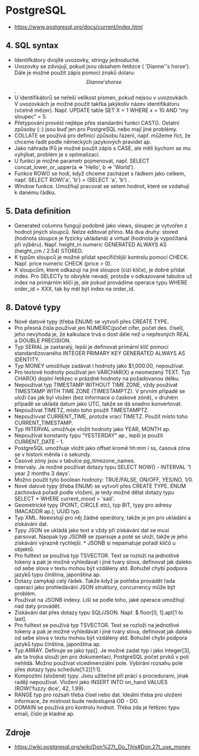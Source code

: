 # PostgreSQL
* https://www.postgresql.org/docs/current/index.html

## 4. SQL syntax
* Identifkátory dvojíté uvozovky, stringy jednoduché. 
* Uvozovky se zdvojují, pokud jsou obsahem řetězce ( 'Dianne''s horse'). Dále je možné použít zápis pomocí znaků dolaru: $$Dianne's horse$$.
* U identifikátorů se neřeší velikost písmen, pokud nejsou v uvozovkách. V uvozovkách je možné použít takřka jakýkoliv název identifikátoru (včetně mězer). Např. UPDATE table SET X = 1 WHERE x = 10 AND “my sloupec” = 5.
* Přetypování provést nejlépe přes standardní funkci CAST(). Ostatní způsoby (::) jsou buď jen pro PostgreSQL nebo mají jiné problémy.
* COLLATE se používá pro definici způsobu řazení, např. můžeme říct, že chceme řadit podle německých jazykových pravidel ap.
* Jako náhrada IFů je možné použít zápis s CASE, ale měli bychom se mu vyhýbat, problém je s optimalizací.
* U funkcí je možné parametr pojmenovat, např. SELECT concat_lower_or_upper(a => 'Hello', b => 'World').
* Funkce ROW() se hodí, když chceme zacházet s řádkem jako celkem, např. SELECT ROW('a', 'b') = (SELECT 'a', 'b') .
* Window funkce. Umožňují pracovat se setem hodnot, které se vzdahují k danému řádku.

## 5. Data definition
* Generated columns fungují podobně jako views, sloupec je vytvořen z hodnot jiných sloupců. Nelze editovat přímo. Má dva druhy: stored (hodnota sloupce je fyzicky ukládaná) a virtual (hodnota je vypočítaná při výběru). Např. height_in numeric GENERATED ALWAYS AS (height_cm / 2.54) STORED. 
* K typům sloupců je možné přidat specifičtější kontrolu pomocí CHECK. Např. price numeric CHECK (price > 0).
* K sloupcům, které odkazují na jiné sloupce (cizí klíče), je dobré přidat index. Pro SELECTy to obvykle nevadí, protože v odkazované tabulce už index na primárním klíči je, ale pokud provádíme operace typu WHERE order_id = XXX, tak by měl být index na order_id.

## 8. Datové typy
* Nové datové typy (třeba ENUM) se vytvoří přes CREATE TYPE.
* Pro přesná čísla používat jen NUMERIC(počet cifer, počet des. čísel), jeho nevýhoda je, že kalkulace trvá o dost déle než u nepřesných REAL a DOUBLE PRECISION.
* Typ SERIAL je zastaralý, lepší je definovat primární klíč pomocí standardizovaného INTEGER PRIMARY KEY GENERATED ALWAYS AS IDENTITY.
* Typ MONEY umožňuje zadávat i hodnoty jako $1,000.00, nepoužívat.
* Pro textové hodnoty používat jen VARCHAR(X) a neomezený TEXT. Typ CHAR(X) doplní řetězec o prázdné hodnoty na požadovanou délku.
* Nepoužívat typ TIMESTAMP WITHOUT TIME ZONE, vždy používat TIMESTAMP WITH TIME ZONE (TIMESTAMPTZ). V prvním případě se uloží čas jak byl vložen (bez informace o časkové zóně), v druhém případě se ukládá datum jako UTC, takže se dá snadno konvertovat.
* Nepoužívat TIMETZ, místo toho použít TIMESTAMPTZ. 
* Nepoužívvat CURRENT_TIME, protože vrací TIMETZ. Použít místo toho CURRENT_TIMESTAMP.
* Typ INTERVAL umožňuje vložit hodnoty jako YEAR, MONTH ap.
* Nepoužívat konstanty typu “YESTERDAY” ap., lepší je použít CURRENT_DATE - 1.
* PostgreSQL umožňuje vložit jako offset kromě hh:mm i ss, časová zóna se v historii měnila i o sekundy.
* Časové zóny jsou v tabulce pg_timezone_names.
* Intervaly. Je možné používat dotazy typu SELECT NOW() - INTERVAL '1 year 2 months 3 days'.
* Možno použít tyto boolean hodnoty: TRUE/FALSE, ON/OFF, YES/NO, 1/0.
* Nové datové typy (třeba ENUM) se vytvoří přes CREATE TYPE. ENUM zachovává pořadí podle vložení, je tedy možné dělat dotazy typu SELECT * WHERE current_mood > 'sad'.
* Geometrické typy (POINT, CIRCLE etc), typ BIT, typy pro adresy (MACADDR ap.), UUID typ.
* Typ XML. Neexistují pro něj žádné operátory, takže je jen pro ukládání a získávání dat.
* Typy JSON se ukládá jako text a vždy při získávání dat se musí parsovat. Naopak typ JSONB se zparsuje a poté se uloží, takže je jeho získávání výrazně rychlejší. * JSONB si nepamatuje pořadí klíčů u objektů. 
* Pro fulltext se používá typ TSVECTOR. Text se rozloží na jednotlivé tokeny a pak je možné vyhledávat i jiné tvary slova, definovat jak daleko od sebe slova v textu mohou být vzdáleny atd. Bohužel chybí podpora jazyků typu čínština, japonština ap.
* Dotazy zamykají celý řádek. Takže když je potřeba provádět řada operací jako prohledávání JSON struktury, concurrency může být problém.
* Používat na JSONB indexy. Liší se podle toho, jaké operace umožňují nad daty provádět.
* Získávání dat přes dotazy typu SQL/JSON. Např. $.floor[0, 1].apt[1 to last].
* Pro fulltext se používá typ TSVECTOR. Text se rozloží na jednotlivé tokeny a pak je možné vyhledávat i jiné tvary slova, definovat jak daleko od sebe slova v textu mohou být vzdáleny atd. Bohužel chybí podpora jazyků typu čínština, japonština ap.
* Typ ARRAY. Definuje se jako typ[]. Je možné zadat typ i jako integer[3], ale ta trojka slouží jen pro dokumentaci, PostgreSQL počet prvků v poli nehlídá.  Možno používat vícedimenziální pole. Vybírání rozsahu pole přes dotazy typu schedule[1:2][1:1].
* Kompozitní (složené) typy. Jsou užitečné při práci s procedurami, jinak raději nepoužívat. Vložení jako INSERT INTO on_hand VALUES (ROW('fuzzy dice', 42, 1.99).
* RANGE typ pro rozsah třeba čísel nebo dat. Ideální třeba pro uložení informace, že mistnost bude nedostupná OD - DO.
* DOMAIN se používá pro kontrolu hodnot. Třeba zda je řetězec typu email, číslo je kladné ap.

## Zdroje
* https://wiki.postgresql.org/wiki/Don%27t_Do_This#Don.27t_use_money 
